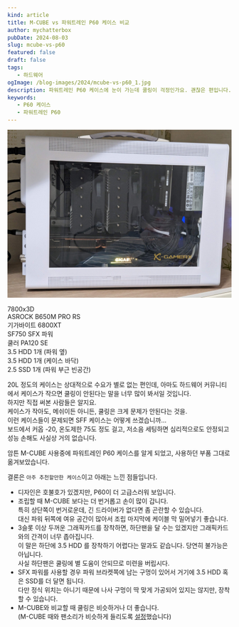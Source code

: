 ```yaml
---
kind: article
title: M-CUBE vs 파워트레인 P60 케이스 비교
author: mychatterbox
pubDate: 2024-08-03
slug: mcube-vs-p60
featured: false
draft: false
tags:
   - 하드웨어
ogImage: /blog-images/2024/mcube-vs-p60_1.jpg
description: 파워트레인 P60 케이스에 눈이 가는데 쿨링이 걱정인가요. 괜찮은 편입니다.
keywords:
   - P60 케이스
   - 파워트레인 P60
---
```


![p60](../../assets/blog-images/2024/mcube-vs-p60_1.jpg)  

7800x3D  
ASROCK B650M PRO RS  
기가바이트 6800XT  
SF750 SFX 파워  
쿨러 PA120 SE  
3.5 HDD 1개 (파워 옆)  
3.5 HDD 1개 (케이스 바닥)  
2.5 SSD 1개 (파워 부근 빈공간)

20L 정도의 케이스는 상대적으로 수요가 별로 없는 편인데, 아마도 하드웨어 커뮤니티에서 케이스가 작으면 쿨링이 안된다는 말을 너무 많이 봐서일 것입니다.  
하지만 직접 써본 사람들은 알지요.  
케이스가 작아도, 메쉬이든 아니든, 쿨링은 크게 문제가 안된다는 것을.  
이런 케이스들이 문제되면 SFF 케이스는 어떻게 쓰겠습니까...   
보드에서 커옵 -20, 온도제한 75도 정도 걸고, 저소음 세팅하면 심리적으로도 안정되고 성능 손해도 사실상 거의 없습니다.  

암튼 M-CUBE 사용중에 파워트레인 P60 케이스를 알게 되었고, 사용하던 부품 그대로 옮겨보았습니다.  

결론은 `아주 추천할만한 케이스`이고 아래는 느낀 점들입니다.  

- 디자인은 호불호가 있겠지만, P60이 더 고급스러워 보입니다.  
- 조립할 때 M-CUBE 보다는 더 번거롭고 손이 많이 갑니다.  
  특히 상단쪽이 번거로운데, 긴 드라이버가 없다면 좀 곤란할 수 있습니다.  
  대신 파워 뒤쪽에 여유 공간이 많아서 조립 마지막에 케이블 막 밀어넣기 좋습니다.  
- 3슬롯 이상 두꺼운 그래픽카드를 장착하면, 하단팬을 달 수는 있겠지만 그래픽카드와의 간격이 너무 좁아집니다.  
  이 말은 하단에 3.5 HDD 를 장착하기 어렵다는 말과도 같습니다. 당연히 불가능은 아닙니다.  
  사실 하단팬은 쿨링에 별 도움이 안되므로 미련을 버립시다.  
- SFX 파워를 사용할 경우 파워 브라켓쪽에 남는 구멍이 있어서 거기에 3.5 HDD 혹은 SSD를 더 달면 됩니다.  
  다만 정식 위치는 아니기 때문에 나사 구멍이 딱 맞게 가공되어 있지는 않지만, 장착할 수 있습니다.
- M-CUBE와 비교할 때 쿨링은 비슷하거나 더 좋습니다.  
  (M-CUBE 때와 팬소리가 비슷하게 들리도록 [설정](https://chatter.kr/motherboard-fanspeed-setting/)했습니다)

  